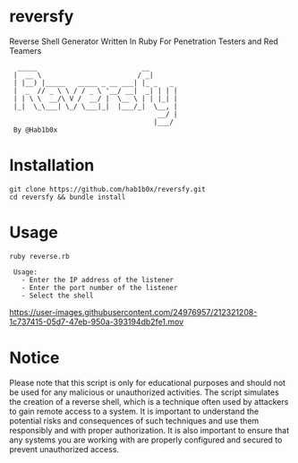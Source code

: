 # reversfy
Reverse Shell Generator Written In Ruby For Penetration Testers and Red Teamers 
```
  _____                          __
 |  __ \                        / _|
 | |__) |_____   _____ _ __ ___| |_ _   _
 |  _  // _ \ \ / / _ \ '__/ __|  _| | | |
 | | \ \  __/\ V /  __/ |  \__ \ | | |_| |
 |_|  \_\___| \_/ \___|_|  |___/_|  \__, |
                                     __/ |
                                    |___/
 By @Hab1b0x
```


# Installation 
``` 
git clone https://github.com/hab1b0x/reversfy.git 
cd reversfy && bundle install 
```

# Usage
``` 
ruby reverse.rb 

 Usage:                                  
   - Enter the IP address of the listener  
   - Enter the port number of the listener 
   - Select the shell      
```


https://user-images.githubusercontent.com/24976957/212321208-1c737415-05d7-47eb-950a-393194db2fe1.mov

# Notice 
Please note that this script is only for educational purposes and should not be used for any malicious or unauthorized activities. The script simulates the creation of a reverse shell, which is a technique often used by attackers to gain remote access to a system. It is important to understand the potential risks and consequences of such techniques and use them responsibly and with proper authorization. It is also important to ensure that any systems you are working with are properly configured and secured to prevent unauthorized access.
